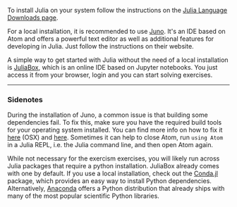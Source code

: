 To install Julia on your system follow the instructions on the [Julia Language Downloads page](http://julialang.org/downloads/).

For a local installation, it is recommended to use [Juno](http://junolab.org/). It's an IDE based on Atom and offers a powerful text editor as well as additional features for developing in Julia. Just follow the instructions on their website.

A simple way to get started with Julia without the need of a local installation is [JuliaBox](http://junolab.org/), which is an online IDE based on Jupyter notebooks. You just access it from your browser, login and you can start solving exercises.

---

### Sidenotes

During the installation of Juno, a common issue is that building some dependencies fail. To fix this, make sure you have the required build tools for your operating system installed. You can find more info on how to fix it [here](https://github.com/JuliaWeb/HttpParser.jl/issues/52) (OSX) and [here](http://discuss.junolab.org/t/not-able-to-install-juno-via-atom/562/18). Sometimes it can help to close Atom, run `using Atom` in a Julia REPL, i.e. the Julia command line, and then open Atom again.

While not necessary for the exercism exercises, you will likely run across Julia packages that require a python installation. JuliaBox already comes with one by default. If you use a local installation, check out the [Conda.jl](https://github.com/JuliaPy/Conda.jl) package, which provides an easy way to install Python dependencies. Alternatively, [Anaconda](https://www.continuum.io/downloads) offers a Python distribution that already ships with many of the most popular scientific Python libraries.
